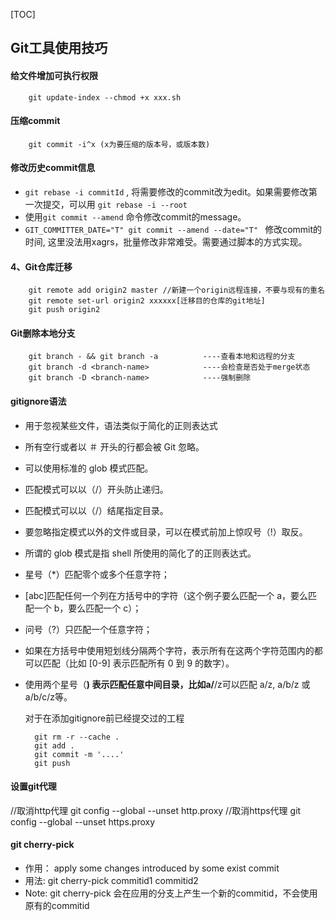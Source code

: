  [TOC] 
## Git工具使用技巧
#### 给文件增加可执行权限
```
    git update-index --chmod +x xxx.sh
```
#### 压缩commit
```
    git commit -i^x (x为要压缩的版本号，或版本数)
```
#### 修改历史commit信息
+ `git rebase -i commitId` , 将需要修改的commit改为edit。如果需要修改第一次提交，可以用 `git rebase -i --root` 
+ 使用`git commit --amend` 命令修改commit的message。
+ `GIT_COMMITTER_DATE="T" git commit --amend --date="T" ` 修改commit的时间, 这里没法用xagrs，批量修改非常难受。需要通过脚本的方式实现。 


#### 4、Git仓库迁移
```
    git remote add origin2 master //新建一个origin远程连接，不要与现有的重名
    git remote set-url origin2 xxxxxx[迁移目的仓库的git地址]
    git push origin2
```

#### Git删除本地分支
```
    git branch - && git branch -a          ----查看本地和远程的分支
    git branch -d <branch-name>            ----会检查是否处于merge状态
    git branch -D <branch-name>            ----强制删除
```
#### gitignore语法
+ 用于忽视某些文件，语法类似于简化的正则表达式
+ 所有空行或者以 ＃ 开头的行都会被 Git 忽略。
+ 可以使用标准的 glob 模式匹配。
+ 匹配模式可以以（/）开头防止递归。
+ 匹配模式可以以（/）结尾指定目录。
+ 要忽略指定模式以外的文件或目录，可以在模式前加上惊叹号（!）取反。
+ 所谓的 glob 模式是指 shell 所使用的简化了的正则表达式。
+ 星号（*）匹配零个或多个任意字符；
+ [abc]匹配任何一个列在方括号中的字符（这个例子要么匹配一个 a，要么匹配一个 b，要么匹配一个 c）；
+ 问号（?）只匹配一个任意字符；
+ 如果在方括号中使用短划线分隔两个字符，表示所有在这两个字符范围内的都可以匹配（比如 [0-9] 表示匹配所有 0 到 9 的数字）。
+ 使用两个星号（**) 表示匹配任意中间目录，比如a/**/z可以匹配 a/z, a/b/z 或 a/b/c/z等。
  
  对于在添加gitignore前已经提交过的工程
  ```
    git rm -r --cache .
    git add .
    git commit -m '....'
    git push
  ```

#### 设置git代理
//取消http代理
git config --global --unset http.proxy
//取消https代理 
git config --global --unset https.proxy

#### git cherry-pick 

+ 作用： apply some changes introduced by some exist commit
+ 用法: git cherry-pick commitid1 commitid2
+ Note: git cherry-pick 会在应用的分支上产生一个新的commitid，不会使用原有的commitid  